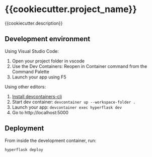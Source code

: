 # {{cookiecutter.project_name}}

{{cookiecutter.description}}

## Development environment

Using Visual Studio Code:

1. Open your project folder in vscode
2. Use the Dev Containers: Reopen in Container command from the Command Palette
3. Launch your app using F5

Using other editors:

1. [Install devcontainers-cli](https://github.com/devcontainers/cli#npm-install)
2. Start dev container: `devcontainer up --workspace-folder .`
3. Launch your app: `devcontainer exec hyperflask dev`
3. Go to http://localhost:5000

## Deployment

From inside the development container, run:

    hyperflask deploy
